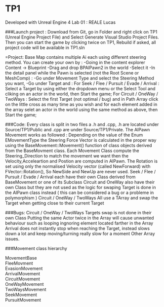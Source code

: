 # TP1

Developed with Unreal Engine 4
Lab 01 : REALE Lucas

###Launch project :
Download from Git, go in Folder and right click on TP1 (Unreal Engine Project File) and Select Generate Visual Studio Project Files.
Then you can start the game by clicking twice on TP1, Rebuild if asked, all project code will be available in TP1.sln

=Project:
Base Map contains multiple Ai each using different steering method.
You can create your own by :
	-Going in the content explorer Content -> Blueprint 
	-Drag and drop BPAIPawn2 in the world
	-Select it
	-In the detail panel while the Pawn is selected (not the Root Scene or MeshComp) :
		-Go under Movement Type and select the Steering Method you want,
		-Go under Target and :
			For Seek / Flee / Pursuit / Evade / Arrival : Select a Target by using either the dropdown menu or the Select Tool and cliking on an actor in the world, then Start the game;
			For Circuit / OneWay / TwoWays : Select the first Target (not optimal / bug) and in Path Array click on the little cross as many time as you wish and for each element added in the array selet an actor in the world using the same method as above, then Start the game;

###Code:
Every class is split in two files a .h and .cpp, .h are located under Source/TP1/Public and .cpp are under Source/TP1/Private.
The AIPawn Movement works as followed :
	Depending on the value of the Enum EMovementType the Steering Force Vector is calculated in the proper way using the BaseMovement::Movement() function of class objects derived from the BaseMovment class.
	Each Movement Class compute the Steering_Direction to match the movement we want then the Velocity,Acceleartion and Postion are computed in AIPawn.
	The Rotation is set using only the normalised Velocity vector (called NewForward) with FVector::Rotation(), So NewSide and NewUp are never used.
	Seek / Flee / Pursuit / Evade / Arrival each have their own Class derived from BaseMovement or one of its Subclass
	Circuit and OneWay also have their own Class but they are not used as the logic for swaping Target is done in the AIPawn class instead ( this can be considered a bug or a probleme in polymorphism )
	Circuit / OneWay / TwoWays All use a TArray and swap the Target when getting close to their current Target

###Bugs:
	Circuit / OneWay / TwoWays Targets swap is not done in their own Class
	Putting the same Actor twice in the Array will cause unwanted behaviour such as looping ingnoring element located farther in the Array
	Arrival does not instantly stop when reaching the Target, instead slows down a lot and keep moving/turning really slow for a moment
	Other Array issues.

###Movement class hierarchy

MovementBase  
    FleeMovment  
        EvasionMovement  
        ArrivalMovement  
            CircuitMovement  
            OneWayMovement  
            TwoWaysMovement  
        SeekMovement  
            PursuitMovement  
	